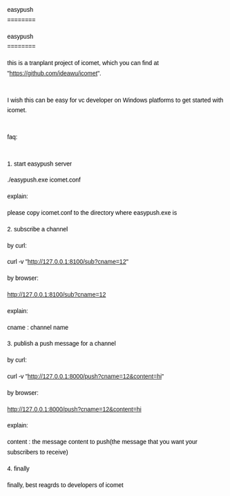 <div style="line-height:1.7;color:#000000;font-size:14px;font-family:Arial"><p>easypush<br>========</p><p>easypush<br>========</p><p>this is a tranplant project of icomet, which you can find at "<a href="https://github.com/ideawu/icomet">https://github.com/ideawu/icomet</a>".</p><p><br>I wish this can be easy for vc developer on Windows platforms to get started with icomet.</p><p><br>faq:</p><p><br>1. start easypush server</p><p>./easypush.exe icomet.conf</p><p>explain:</p><p>please copy icomet.conf to the directory where easypush.exe is</p><p>2. subscribe a channel</p><p>by curl:</p><p>curl -v "<a href="http://127.0.0.1:8100/sub?cname=12">http://127.0.0.1:8100/sub?cname=12</a>"</p><p>by browser:</p><p><a href="http://127.0.0.1:8100/sub?cname=12">http://127.0.0.1:8100/sub?cname=12</a></p><p>explain:</p><p>cname : channel name</p><p>3. publish a push message for a channel</p><p>by curl:</p><p>curl -v "<a href="http://127.0.0.1:8000/push?cname=12&amp;content=hi">http://127.0.0.1:8000/push?cname=12&amp;content=hi</a>"</p><p>by browser:</p><p><a href="http://127.0.0.1:8000/push?cname=12&amp;content=hi">http://127.0.0.1:8000/push?cname=12&amp;content=hi</a></p><p>explain:</p><p>content : the message content to push(the message that you want your subscribers to receive)</p><p>4. finally</p><p>finally, best reagrds to developers of icomet</p><p><br></p></div><br><br><span title="neteasefooter"><span id="netease_mail_footer"></span></span> 
